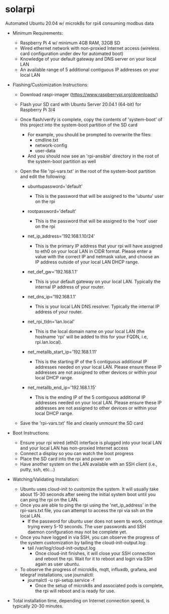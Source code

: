 # solarpi
Automated Ubuntu 20.04 w/ microk8s for rpi4 consuming modbus data

- Minimum Requirements:
  - Raspberry Pi 4 w/ minimum 4GB RAM, 32GB SD
  - Wired ethernet network with non-proxied Internet access (wireless card configuration under dev for automated boot)
  - Knowledge of your default gateway and DNS server on your local LAN
  - An available range of 5 additional contiguous IP addresses on your local LAN

- Flashing/Customization Instructions:
  - Download raspi-imager (https://www.raspberrypi.org/downloads/)
   - Flash your SD card with Ubuntu Server 20.04.1 (64-bit) for Raspberry Pi 3/4
   - Once flash/verify is complete, copy the contents of 'system-boot' of this project into the system-boot partition of the SD card
     - For example, you should be prompted to overwrite the files:
       - cmdline.txt
       - network-config
       - user-data
     - And you should now see an 'rpi-ansible' directory in the root of the system-boot partition as well
   - Open the file 'rpi-vars.txt' in the root of the system-boot partition and edit the following:
   
     - ubuntupassword='default'
       - This is the password that will be assigned to the 'ubuntu' user on the rpi
       
     - rootpassword='default'
       - This is the password that will be assigned to the 'root' user on the rpi
       
     - net_ip_address='192.168.1.10/24'
       - This is the primary IP address that your rpi will have assigned to eth0 on your local LAN in CIDR format. Please enter a value with the correct IP and netmask value, and choose an IP address outside of your local LAN DHCP range.
     
     - net_def_gw='192.168.1.1'
       - This is your default gateway on your local LAN. Typically the internal IP address of your router.
       
     - net_dns_ip='192.168.1.1'
       - This is your local LAN DNS resolver. Typically the internal IP address of your router.
       
     - net_rpi_tldn='lan.local'
       - This is the local domain name on your local LAN (the hostname 'rpi' will be added to this for your FQDN, i.e, rpi.lan.local).
     
     - net_metallb_start_ip='192.168.1.11'
       - This is the starting IP of the 5 contiguous additional IP addresses needed on your local LAN. Please ensure these IP addresses are not assigned to other devices or within your local DHCP range.
     
     - net_metallb_end_ip='192.168.1.15'
       - This is the ending IP of the 5 contiguous additional IP addresses needed on your local LAN. Please ensure these IP addresses are not assigned to other devices or within your local DHCP range.
   
   - Save the 'rpi-vars.txt' file and cleanly unmount the SD card
 
 - Boot Instructions:
   - Ensure your rpi wired (eth0) interface is plugged into your local LAN and your local LAN has non-proxied Internet access
   - Connect a display so you can watch the boot progress
   - Place the SD card into the rpi and power on
   - Have another system on the LAN available with an SSH client (i.e., putty, ssh, etc...)
   
 - Watching/Validating Installation:
   - Ubuntu uses cloud-init to customize the system. It will usually take about 15-30 seconds after seeing the initial system boot until you can ping the rpi on the LAN.
   - Once you are able to ping the rpi using the 'net_ip_address' in the rpi-vars.txt file, you can attempt to access the rpi via ssh on the local LAN.
     - If the password for ubuntu user does not seem to work, continue trying every 5-10 seconds. The user passwords and SSH daemon conifguration may not be complete yet.
   - Once you have logged in via SSH, you can observe the progress of the system customization by tailing the cloud-init-output.log:
     - tail /var/log/cloud-init-output.log
       - Once cloud-init finishes, it will close your SSH connection and reboot the rpi. Wait for it to reboot and login via SSH again as user ubuntu.
   - To observe the progress of microk8s, mqtt, influxdb, grafana, and telegraf installations, use journalctl:
     - journalctl -u rpi-setup.service -f
       - Once the setup of microk8s and associated pods is complete, the rpi will reboot and is ready for use.

 - Total installation time, depending on Internet connection speed, is typically 20-30 minutes. 
